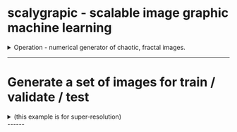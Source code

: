 # scalygrapic - scalable image graphic machine learning
<details>
  <summary> 
   Operation - numerical generator of chaotic, fractal images.
  </summary>
  <br>
  a. Clone this repository
  
  ```bash scripting
    git clone https://github.com/dlanier/scalygraphic.git
  ```
  b. Edit a yaml file to set your image resolutions and number of images
  
Requires Python 3.5 or later
 </details>

------
 # Generate a set of images for train / validate / test 
<details>
  <summary>
    (this example is for super-resolution)
  </summary> 
  <p>
  a. Copy the file scalygraphic/data/run_files/create_scaled_image_set.yml to your run (or test) directory.  <br>
    
  ```bash scripting
    #in the directory with the cloned repo
    mkdir -p run_dir/results
    cp scalygraphic/data/run_files/create_scaled_image_set.yml run_dir/anew_image_set.yml
  ```
  </p>
  <p>
  b. Edit the newly copied file to set the run parameters for the desired data set.  <br>
  
  ```bash scripting
    # method parameter defines function call in main (src/scalygraphci.py)
    method:               scaled_images_dataset

    #number of pairs of images
    number_of_image_sets: 100

    #small scale size
    small_scale_rows:     128
    small_scale_cols:     128

    #matching large scale image size
    large_scale_rows:     256
    large_scale_cols:     256

    #where to write the results
    results_directory:    ./run_dir/results

    #max number of iterations for the algorithm (larger is slower)
    it_max:               64
    #image diagonal multiples (larger is slower, smaller may produce artifacts)
    scale_dist:           10

    #false color if true
    greyscale:            False
    #constrain image generation to use one equation only
    use_one_eq:           False
  ```
  </p>
  <p>
  c. Call the main function from the command line with the edited .yml file.  <br>
  
  ```bash scripting
    #Note that the run_file is in the run_directory
    python3 ./scalygraphic/src/scalygraphic.py -run_directory ./run_dir/ -run_file anew_image_set.yml
    #Check that the hash-named images begin to appear in the run_dir/results directory
  ```
</details>
------
